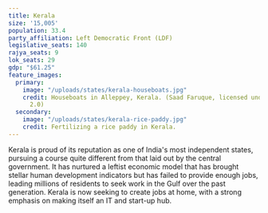 ```yaml
---
title: Kerala
size: '15,005'
population: 33.4
party_affiliation: Left Democratic Front (LDF)
legislative_seats: 140
rajya_seats: 9
lok_seats: 29
gdp: "$61.25"
feature_images:
  primary:
    image: "/uploads/states/kerala-houseboats.jpg"
    credit: Houseboats in Alleppey, Kerala. (Saad Faruque, licensed under CC BY-SA
      2.0)
  secondary:
    image: "/uploads/states/kerala-rice-paddy.jpg"
    credit: Fertilizing a rice paddy in Kerala.
---
```


Kerala is proud of its reputation as one of India's most independent states, pursuing a course quite different from that laid out by the central government. It has nurtured a leftist economic model that has brought stellar human development indicators but has failed to provide enough jobs, leading millions of residents to seek work in the Gulf over the past generation. Kerala is now seeking to create jobs at home, with a strong emphasis on making itself an IT and start-up hub.
